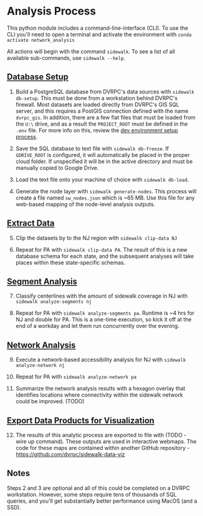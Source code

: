 # Analysis Process

This python module includes a command-line-interface (CLI). To use the CLI you'll need to open a terminal and activate the environment with ``conda activate network_analysis``


All actions will begin with the command ``sidewalk``. To see a list of all available sub-commands, use ``sidewalk --help``.


## [Database Setup](../sidewalk_gaps/db_setup)


1) Build a PostgreSQL database from DVRPC's data sources with ``sidewalk db-setup``. This must be done from a workstation behind DVRPC's firewall. Most datasets are loaded directly from DVRPC's GIS SQL server, and this requires a PostGIS connection defined with the name ``dvrpc_gis``. In addition, there are a few flat files that must be loaded from the ``U:\`` drive, and as a result the ``PROJECT_ROOT`` must be defined in the ``.env`` file. For more info on this, review the [dev environment setup process](dev_environment.md).


2) Save the SQL database to text file with ``sidewalk db-freeze``. If ``GDRIVE_ROOT`` is configured, it will automatically be placed in the proper cloud folder. If unspecified it will be in the active directory and must be manually copied to Google Drive.


3) Load the text file onto your machine of choice with ``sidewalk db-load``.


4) Generate the node layer with ``sidewalk generate-nodes``. This process will create a file named ``sw_nodes.json`` which is ~65 MB. Use this file for any web-based mapping of the node-level analysis outputs.


## [Extract Data](../sidewalk_gaps/extract_data)


5) Clip the datasets by to the NJ region with ``sidewalk clip-data NJ``


6) Repeat for PA with ``sidewalk clip-data PA``. The result of this is a new database schema for each state, and the subsequent analyses will take places within these state-specific schemas.


## [Segment Analysis](../sidewalk_gaps/segments)


7) Classify centerlines with the amount of sidewalk coverage in NJ with ``sidewalk analyze-segments nj`` 

8) Repeat for PA with ``sidewalk analyze-segments pa``. Runtime is ~4 hrs for NJ and double for PA. This is a one-time execution, so kick it off at the end of a workday and let them run concurrently over the evening.


## [Network Analysis](../sidewalk_gaps/accessibility)


9) Execute a network-based accessibility analysis for NJ with ``sidewalk analyze-network nj``

10) Repeat for PA with ``sidewalk analyze-network pa``

11) Summarize the network analysis results with a hexagon overlay that identifies locations where connectivity within the sidewalk network could be improved. (TODO)


## [Export Data Products for Visualization](../sidewalk_gaps/data_viz)


12) The results of this analytic process are exported to file with (TODO - wire up command). These outputs are used in interactive webmaps. The code for these maps are contained within another GitHub repository - https://github.com/dvrpc/sidewalk-data-viz




## Notes

Steps 2 and 3 are optional and all of this could be completed on a DVRPC workstation. However, some steps require tens of thousands of SQL queries, and you'll get substantially better performance using MacOS (and a SSD).